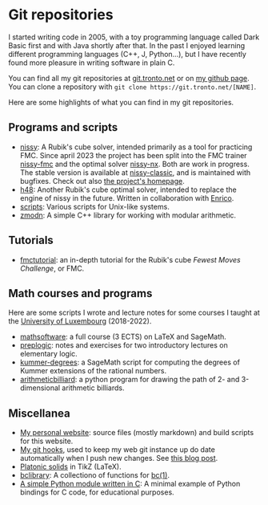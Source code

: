 # Git repositories

I started writing code in 2005, with a toy programming language called Dark
Basic first and with Java shortly after that. In the past I enjoyed learning
different programming languages (C++, J, Python...), but I have recently found
more pleasure in writing software in plain C.

You can find all my git repositories at
[git.tronto.net](https://git.tronto.net/) or on
[my github page](https://github.com/sebastianotronto).
You can clone a repository with `git clone https://git.tronto.net/[NAME]`.

Here are some highlights of what you can find in my git repositories.

## Programs and scripts

* [nissy](https://git.tronto.net/nissy): A Rubik's cube solver,
  intended primarily as a tool for practicing FMC. Since april 2023
  the project has been split into the FMC trainer
  [nissy-fmc](https://git.tronto.net/nissy-fmc) and the optimal solver
  [nissy-nx](https://git.tronto.net/nissy-nx). Both are work in
  progress. The stable version is available at
  [nissy-classic](https://git.tronto.net/nissy-classic), and is
  maintained with bugfixes.
  Check out also [the project's homepage](https://nissy.tronto.net).
* [h48](https://git.tronto.net/h48): Another Rubik's cube optimal solver,
  intended to replace the engine of nissy in the future. Written in
  collaboration with [Enrico](https://github.com/enricotenuti).
* [scripts](https://git.tronto.net/scripts): Various scripts
  for Unix-like systems.
* [zmodn](https://git.tronto.net/zmodn): A simple C++ library for working
  with modular arithmetic.

## Tutorials

* [fmctutorial](https://git.tronto.net/fmctutorial): an in-depth
  tutorial for the Rubik's cube *Fewest Moves Challenge*, or FMC.

## Math courses and programs

Here are some scripts I wrote and lecture notes for some courses
I taught at the [University of Luxembourg](https://wwwen.uni.lu)
(2018-2022).

* [mathsoftware](https://git.tronto.net/mathsoftware): a full
  course (3 ECTS) on LaTeX and SageMath.
* [preplogic](https://git.tronto.net/preplogic): notes and
  exercises for two introductory lectures on elementary logic.
* [kummer-degrees](https://git.tronto.net/kummer-degrees): a
  SageMath script for computing the degrees of Kummer extensions of the
  rational numbers.
* [arithmeticbilliard](https://git.tronto.net/arithmeticbilliard):
  a python program for drawing the path of 2- and 3-dimensional arithmetic
  billiards.

## Miscellanea

* [My personal website](https://git.tronto.net/sebastiano.tronto.net):
  source files (mostly markdown) and build scripts for this website.
* [My git hooks](https://git.tronto.net/git-hooks), used to keep my
  web git instance up do date automatically when I push new changes. See
  [this blog post](https://sebastiano.tronto.net/blog/2022-11-23-git-host).
* [Platonic solids](https://git.tronto.net/platonicsolids) in TikZ (LaTeX).
* [bclibrary](https://git.tronto.net/bclibrary): A collectiono of functions
  for [bc(1)](https://man.openbsd.org/bc).
* [A simple Python module written in C](https://git.tronto.net/python-c):
  A minimal example of Python bindings for C code, for educational
  purposes.
